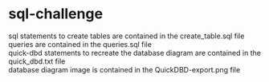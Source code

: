 # sql-challenge

sql statements to create tables are contained in the create_table.sql file  
queries are contained in the queries.sql file  
quick-dbd statements to recreate the database diagram are contained in the quick_dbd.txt file  
database diagram image is contained in the QuickDBD-export.png file  
